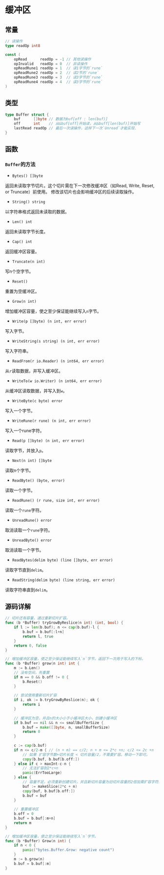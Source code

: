 # 缓冲区

## 常量

```go
// 读操作
type readOp int8

const (
    opRead      readOp = -1 // 其他读操作
    opInvalid   readOp = 0  // 非读操作
    opReadRune1 readOp = 1  // 读1字节的`rune`
    opReadRune2 readOp = 2  // 读2节的`rune`
    opReadRune3 readOp = 3  // 读3字节的`rune`
    opReadRune4 readOp = 4  // 读3字节的`rune`
)
```

## 类型

```go
type Buffer struct {
    buf      []byte // 数据为buf[off : len(buf)]
    off      int    // 从&buf[off]开始读，从&buff[len(buf)]开始写
    lastRead readOp // 最后一次读操作，这样下一次`Unread`才能实现.
}
```

## 函数

### `Buffer`的方法

- `Bytes() []byte`

返回未读取字节切片。这个切片需在下一次修改缓冲区（如Read, Write, Reset, or Truncate）前使用。
修改该切片也会影响缓冲区的后续读取操作。

- `String() string`

以字符串格式返回未读取的数据。

- `Len() int`

返回未读取字节长度。

- `Cap() int`

返回缓冲区容量。

- `Truncate(n int)`

写n个空字节。

- `Reset()`

重置为空缓冲区。

- `Grow(n int)`

增加缓冲区容量，使之至少保证能继续写入`n`字节。

- `Write(p []byte) (n int, err error)`

写入字节。

- `WriteString(s string) (n int, err error)`

写入字符串。

- `ReadFrom(r io.Reader) (n int64, err error)`

从`r`读取数据，并写入缓冲区。

- `WriteTo(w io.Writer) (n int64, err error)`

从缓冲区读取数据，并写入到`w`。

- `WriteByte(c byte) error`

写入一个字节。

- `WriteRune(r rune) (n int, err error)`

写入一个rune字符。

- `Read(p []byte) (n int, err error) `

读取字节，并放入`p`。

- `Next(n int) []byte`

读取n个字节。

- `ReadByte() (byte, error)`

读取一个字节。

- `ReadRune() (r rune, size int, err error)`

读取一个`rune`字符。

- `UnreadRune() error`

取消读取一个`rune`字符。

- `UnreadByte() error`

取消读取一个字节。

- `ReadBytes(delim byte) (line []byte, err error)`

读取字节直到`delim`。

- `ReadString(delim byte) (line string, err error)`

读取字符串直到`delim`。

## 源码详解

```go
// 切片还有容量，通过重新切片扩容。
func (b *Buffer) tryGrowByReslice(n int) (int, bool) {
    if l := len(b.buf); n <= cap(b.buf)-l {
        b.buf = b.buf[:l+n]
        return l, true
    }
    return 0, false
}

// 增加缓冲区容量，使之至少保证能继续写入`n`字节。返回下一次用于写入的下标。
func (b *Buffer) grow(n int) int {
    m := b.Len()
    // 没有空间，先重置
    if m == 0 && b.off != 0 {
        b.Reset()
    }
    
    // 尝试使用重新切片扩容
    if i, ok := b.tryGrowByReslice(n); ok {
        return i
    }
    
    // 缓冲区为空，并且n的大小小于小缓冲区大小，创建小缓冲区
    if b.buf == nil && n <= smallBufferSize {
        b.buf = make([]byte, n, smallBufferSize)
        return 0
    }
    
    c := cap(b.buf)
    if n <= c/2-m { // (n + m) == c/2; n + m <= 2*c +n; c/2 <= 2c +n
        // 如果 扩容字节数+切片长度 < 切片容量/2，不需要扩容。移动一下即可。
        copy(b.buf, b.buf[b.off:])
    } else if c > maxInt-c-n {
        // 无法扩容到2*c+n
        panic(ErrTooLarge)
    } else {
        // 容量不足，必须重新创建切片。并且新切片容量为旧切片容量的2倍加需扩容字符数。
        buf := makeSlice(2*c + n)
        copy(buf, b.buf[b.off:])
        b.buf = buf
    }
    
    // 重置缓冲区
    b.off = 0
    b.buf = b.buf[:m+n]
    return m
}

// 增加缓冲区容量，使之至少保证能继续写入`n`字节。
func (b *Buffer) Grow(n int) {
    if n < 0 {
        panic("bytes.Buffer.Grow: negative count")
    }
    m := b.grow(n)
    b.buf = b.buf[:m]
}
```